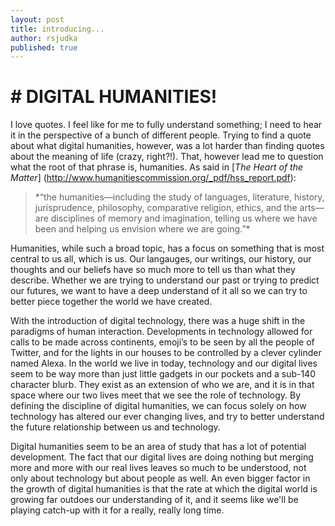 ```yaml
---
layout: post
title: introducing...
author: rsjudka
published: true
---
```



 # # DIGITAL HUMANITIES!

I love quotes. I feel like for me to fully understand something; I need to hear it in the perspective of a bunch of different people. Trying to find a quote about what digital humanities, however, was a lot harder than finding quotes about the meaning of life (crazy, right?!). That, however lead me to question what the root of that phrase is, humanities. As said in [*The Heart of the Matter*] (http://www.humanitiescommission.org/_pdf/hss_report.pdf): 
<blockquote>
<p>*“the humanities—including the study of languages, literature, history, jurisprudence, philosophy, comparative religion, ethics, and the arts—are disciplines of memory and imagination, telling us where we have been and helping us envision where we are going.”*</p>
</blockquote>
Humanities, while such a broad topic, has a focus on something that is most central to us all, which is us. Our langauges, our writings, our history, our thoughts and our beliefs have so much more to tell us than what they describe. Whether we are trying to understand our past or trying to predict our futures, we want to have a deep understand of it all so we can try to better piece together the world we have created. 

With the introduction of digital technology, there was a huge shift in the paradigms of human interaction. Developments in technology allowed for calls to be made across continents, emoji’s to be seen by all the people of Twitter, and for the lights in our houses to be controlled by a clever cylinder named Alexa. In the world we live in today, technology and our digital lives seem to be way more than just little gadgets in our pockets and a sub-140 character blurb. They exist as an extension of who we are, and it is in that space where our two lives meet that we see the role of technology. By defining the discipline of digital humanities, we can focus solely on how technology has altered our ever changing lives, and try to better understand the future relationship between us and technology.

Digital humanities seem to be an area of study that has a lot of potential development. The fact that our digital lives are doing nothing but merging more and more with our real lives leaves so much to be understood, not only about technology but about people as well. An even bigger factor in the growth of digital humanities is that the rate at which the digital world is growing far outdoes our understanding of it, and it seems like we'll be playing catch-up with it for a really, really long time.
